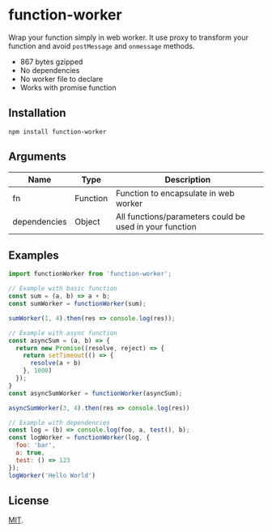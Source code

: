 # function-worker
Wrap your function simply in web worker. It use proxy to transform your function and avoid `postMessage` and `onmessage` methods.
- 867 bytes gzipped
- No dependencies
- No worker file to declare
- Works with promise function

## Installation
```
npm install function-worker
```

## Arguments
|Name|Type|Description|
|-|-|-|
|fn|Function|Function to encapsulate in web worker
|dependencies|Object|All functions/parameters could be used in your function

## Examples
```js
import functionWorker from 'function-worker';

// Example with basic function
const sum = (a, b) => a + b;
const sumWorker = functionWorker(sum);

sumWorker(1, 4).then(res => console.log(res));

// Example with async function
const asyncSum = (a, b) => {
  return new Promise((resolve, reject) => {
    return setTimeout(() => {
      resolve(a + b)
    }, 1000)
  });
}
const asyncSumWorker = functionWorker(asyncSum);

asyncSumWorker(3, 4).then(res => console.log(res))

// Example with dependencies
const log = (b) => console.log(foo, a, test(), b);
const logWorker = functionWorker(log, {
  foo: 'bar',
  a: true,
  test: () => 123
});
logWorker('Hello World')
```

## License

[MIT](LICENSE).